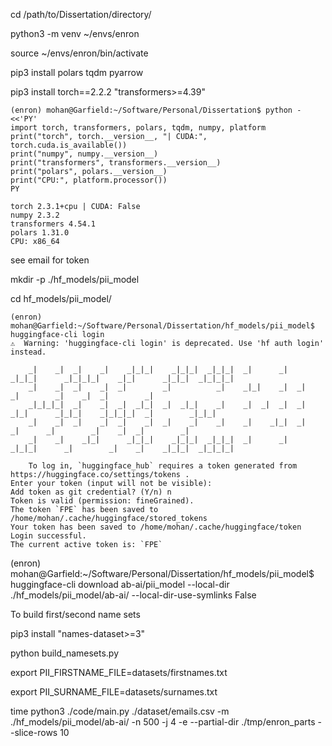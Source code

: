 cd /path/to/Dissertation/directory/


python3 -m venv ~/envs/enron


source ~/envs/enron/bin/activate


pip3 install polars tqdm pyarrow


pip3 install torch==2.2.2 "transformers>=4.39"


```
(enron) mohan@Garfield:~/Software/Personal/Dissertation$ python - <<'PY'
import torch, transformers, polars, tqdm, numpy, platform
print("torch", torch.__version__, "| CUDA:", torch.cuda.is_available())
print("numpy", numpy.__version__)
print("transformers", transformers.__version__)
print("polars", polars.__version__)
print("CPU:", platform.processor())
PY
```


```
torch 2.3.1+cpu | CUDA: False
numpy 2.3.2
transformers 4.54.1
polars 1.31.0
CPU: x86_64
```

see email for token


mkdir -p ./hf_models/pii_model


cd hf_models/pii_model/


```
(enron) mohan@Garfield:~/Software/Personal/Dissertation/hf_models/pii_model$ huggingface-cli login
⚠️  Warning: 'huggingface-cli login' is deprecated. Use 'hf auth login' instead.

    _|    _|  _|    _|    _|_|_|    _|_|_|  _|_|_|  _|      _|    _|_|_|      _|_|_|_|    _|_|      _|_|_|  _|_|_|_|
    _|    _|  _|    _|  _|        _|          _|    _|_|    _|  _|            _|        _|    _|  _|        _|
    _|_|_|_|  _|    _|  _|  _|_|  _|  _|_|    _|    _|  _|  _|  _|  _|_|      _|_|_|    _|_|_|_|  _|        _|_|_|
    _|    _|  _|    _|  _|    _|  _|    _|    _|    _|    _|_|  _|    _|      _|        _|    _|  _|        _|
    _|    _|    _|_|      _|_|_|    _|_|_|  _|_|_|  _|      _|    _|_|_|      _|        _|    _|    _|_|_|  _|_|_|_|

    To log in, `huggingface_hub` requires a token generated from https://huggingface.co/settings/tokens .
Enter your token (input will not be visible): 
Add token as git credential? (Y/n) n
Token is valid (permission: fineGrained).
The token `FPE` has been saved to /home/mohan/.cache/huggingface/stored_tokens
Your token has been saved to /home/mohan/.cache/huggingface/token
Login successful.
The current active token is: `FPE`
```


(enron) mohan@Garfield:~/Software/Personal/Dissertation/hf_models/pii_model$ huggingface-cli download ab-ai/pii_model --local-dir ./hf_models/pii_model/ab-ai/ --local-dir-use-symlinks False


To build first/second name sets


pip3 install "names-dataset>=3"


python build_namesets.py


export PII_FIRSTNAME_FILE=datasets/firstnames.txt

export PII_SURNAME_FILE=datasets/surnames.txt


time python3 ./code/main.py ./dataset/emails.csv -m ./hf_models/pii_model/ab-ai/ -n 500 -j 4 -e --partial-dir ./tmp/enron_parts --slice-rows 10

